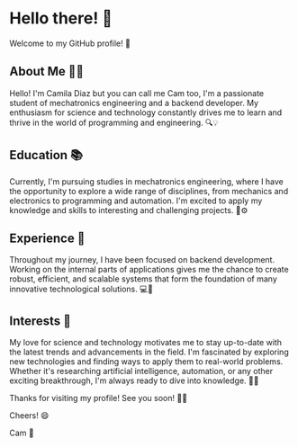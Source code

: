 # Hello there! 👋

Welcome to my GitHub profile! 🚀

## About Me 🙋‍♂️

Hello! I'm Camila Diaz but you can call me Cam too, I'm a passionate student of mechatronics engineering and a backend developer. My enthusiasm for science and technology constantly drives me to learn and thrive in the world of programming and engineering. 🔍💡

## Education 📚

Currently, I'm pursuing studies in mechatronics engineering, where I have the opportunity to explore a wide range of disciplines, from mechanics and electronics to programming and automation. I'm excited to apply my knowledge and skills to interesting and challenging projects. 🤖⚙️

## Experience 💼

Throughout my journey, I have been focused on backend development. Working on the internal parts of applications gives me the chance to create robust, efficient, and scalable systems that form the foundation of many innovative technological solutions. 💻🔧

## Interests 🌟

My love for science and technology motivates me to stay up-to-date with the latest trends and advancements in the field. I'm fascinated by exploring new technologies and finding ways to apply them to real-world problems. Whether it's researching artificial intelligence, automation, or any other exciting breakthrough, I'm always ready to dive into knowledge. 📡🤯

Thanks for visiting my profile! See you soon! 👋👾

Cheers! 😄

Cam 🚀
